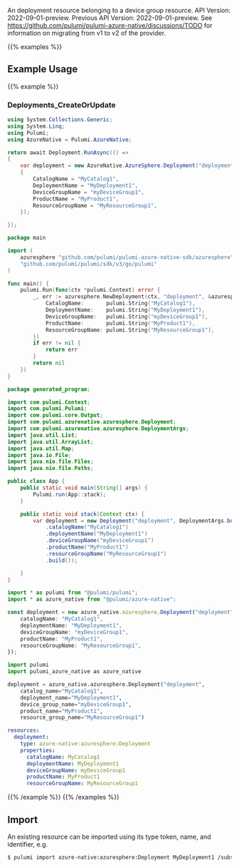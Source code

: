 An deployment resource belonging to a device group resource.
API Version: 2022-09-01-preview.
Previous API Version: 2022-09-01-preview. See https://github.com/pulumi/pulumi-azure-native/discussions/TODO for information on migrating from v1 to v2 of the provider.

{{% examples %}}
## Example Usage
{{% example %}}
### Deployments_CreateOrUpdate
```csharp
using System.Collections.Generic;
using System.Linq;
using Pulumi;
using AzureNative = Pulumi.AzureNative;

return await Deployment.RunAsync(() => 
{
    var deployment = new AzureNative.AzureSphere.Deployment("deployment", new()
    {
        CatalogName = "MyCatalog1",
        DeploymentName = "MyDeployment1",
        DeviceGroupName = "myDeviceGroup1",
        ProductName = "MyProduct1",
        ResourceGroupName = "MyResourceGroup1",
    });

});


```

```go
package main

import (
	azuresphere "github.com/pulumi/pulumi-azure-native-sdk/azuresphere"
	"github.com/pulumi/pulumi/sdk/v3/go/pulumi"
)

func main() {
	pulumi.Run(func(ctx *pulumi.Context) error {
		_, err := azuresphere.NewDeployment(ctx, "deployment", &azuresphere.DeploymentArgs{
			CatalogName:       pulumi.String("MyCatalog1"),
			DeploymentName:    pulumi.String("MyDeployment1"),
			DeviceGroupName:   pulumi.String("myDeviceGroup1"),
			ProductName:       pulumi.String("MyProduct1"),
			ResourceGroupName: pulumi.String("MyResourceGroup1"),
		})
		if err != nil {
			return err
		}
		return nil
	})
}

```

```java
package generated_program;

import com.pulumi.Context;
import com.pulumi.Pulumi;
import com.pulumi.core.Output;
import com.pulumi.azurenative.azuresphere.Deployment;
import com.pulumi.azurenative.azuresphere.DeploymentArgs;
import java.util.List;
import java.util.ArrayList;
import java.util.Map;
import java.io.File;
import java.nio.file.Files;
import java.nio.file.Paths;

public class App {
    public static void main(String[] args) {
        Pulumi.run(App::stack);
    }

    public static void stack(Context ctx) {
        var deployment = new Deployment("deployment", DeploymentArgs.builder()        
            .catalogName("MyCatalog1")
            .deploymentName("MyDeployment1")
            .deviceGroupName("myDeviceGroup1")
            .productName("MyProduct1")
            .resourceGroupName("MyResourceGroup1")
            .build());

    }
}

```

```typescript
import * as pulumi from "@pulumi/pulumi";
import * as azure_native from "@pulumi/azure-native";

const deployment = new azure_native.azuresphere.Deployment("deployment", {
    catalogName: "MyCatalog1",
    deploymentName: "MyDeployment1",
    deviceGroupName: "myDeviceGroup1",
    productName: "MyProduct1",
    resourceGroupName: "MyResourceGroup1",
});

```

```python
import pulumi
import pulumi_azure_native as azure_native

deployment = azure_native.azuresphere.Deployment("deployment",
    catalog_name="MyCatalog1",
    deployment_name="MyDeployment1",
    device_group_name="myDeviceGroup1",
    product_name="MyProduct1",
    resource_group_name="MyResourceGroup1")

```

```yaml
resources:
  deployment:
    type: azure-native:azuresphere:Deployment
    properties:
      catalogName: MyCatalog1
      deploymentName: MyDeployment1
      deviceGroupName: myDeviceGroup1
      productName: MyProduct1
      resourceGroupName: MyResourceGroup1

```

{{% /example %}}
{{% /examples %}}

## Import

An existing resource can be imported using its type token, name, and identifier, e.g.

```sh
$ pulumi import azure-native:azuresphere:Deployment MyDeployment1 /subscriptions/00000000-0000-0000-0000-000000000000/resourceGroups/MyResourceGroup1/providers/Microsoft.AzureSphere/catalogs/MyCatalog1/products/MyProduct1/deviceGroups/MyDeviceGroup1/deployments/MyDeployment1 
```
